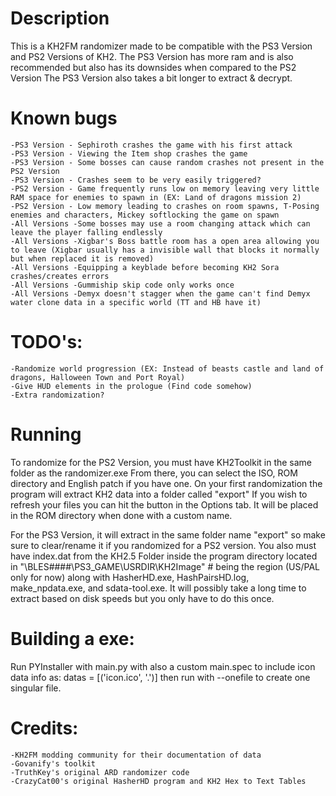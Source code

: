 # Description
This is a KH2FM randomizer made to be compatible with the PS3 Version and PS2 Versions of KH2.
The PS3 Version has more ram and is also recommended but also has its downsides when compared to the PS2 Version
The PS3 Version also takes a bit longer to extract & decrypt.

# Known bugs
	-PS3 Version - Sephiroth crashes the game with his first attack
	-PS3 Version - Viewing the Item shop crashes the game
	-PS3 Version - Some bosses can cause random crashes not present in the PS2 Version
	-PS3 Version - Crashes seem to be very easily triggered?
	-PS2 Version - Game frequently runs low on memory leaving very little RAM space for enemies to spawn in (EX: Land of dragons mission 2)
	-PS2 Version - Low memory leading to crashes on room spawns, T-Posing enemies and characters, Mickey softlocking the game on spawn
	-All Versions -Some bosses may use a room changing attack which can leave the player falling endlessly
	-All Versions -Xigbar's Boss battle room has a open area allowing you to leave (Xigbar usually has a invisible wall that blocks it normally but when replaced it is removed)
	-All Versions -Equipping a keyblade before becoming KH2 Sora crashes/creates errors
	-All Versions -Gummiship skip code only works once
	-All Versions -Demyx doesn't stagger when the game can't find Demyx water clone data in a specific world (TT and HB have it)

# TODO's:
	-Randomize world progression (EX: Instead of beasts castle and land of dragons, Halloween Town and Port Royal)
	-Give HUD elements in the prologue (Find code somehow)
	-Extra randomization?

# Running
To randomize for the PS2 Version, you must have KH2Toolkit in the same folder as the randomizer.exe 
From there, you can select the ISO, ROM directory and English patch if you have one.
On your first randomization the program will extract KH2 data into a folder called "export"
If you wish to refresh your files you can hit the button in the Options tab.
It will be placed in the ROM directory when done with a custom name.

For the PS3 Version, it will extract in the same folder name "export" so make sure to clear/rename it if you randomized for a PS2 version.
You also must have index.dat from the KH2.5 Folder inside the program directory
located in "\BLES####\PS3_GAME\USRDIR\KH2Image" # being the region (US/PAL only for now)
along with HasherHD.exe, HashPairsHD.log, make_npdata.exe, and sdata-tool.exe.
It will possibly take a long time to extract based on disk speeds but you only have to do this once.



# Building a exe:
Run PYInstaller with main.py with also a custom main.spec to include icon data info as:
datas = [('icon.ico', '.')]
then run with --onefile to create one singular file.

# Credits:
	-KH2FM modding community for their documentation of data
	-Govanify's toolkit
	-TruthKey's original ARD randomizer code
	-CrazyCat00's original HasherHD program and KH2 Hex to Text Tables
